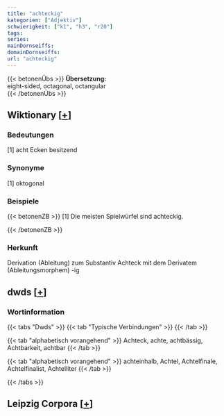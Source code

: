 ```yaml
---
title: "achteckig"
kategorien: ["Adjektiv"]
schwierigkeit: ["k1", "h3", "r20"]
tags:
series:
mainDornseiffs:
domainDornseiffs:
url: "achteckig"
---
```


{{< betonenÜbs >}}
**Übersetzung:**  
eight-sided, octagonal, octangular  
{{< /betonenÜbs >}}

## Wiktionary [[+](https://de.wiktionary.org/wiki/achteckig)]

### Bedeutungen
[1] acht Ecken besitzend  

### Synonyme
[1] oktogonal  

### Beispiele
{{< betonenZB >}}
[1] Die meisten Spielwürfel sind achteckig.  

{{< /betonenZB >}}
### Herkunft
Derivation (Ableitung) zum Substantiv Achteck mit dem Derivatem (Ableitungsmorphem) -ig  



## dwds [[+](https://www.dwds.de/wb/achteckig)]

### Wortinformation
{{< tabs "Dwds" >}}
{{< tab "Typische Verbindungen" >}}
{{< /tab >}}

{{< tab "alphabetisch vorangehend" >}}
Achteck, achte, achtbässig, Achtbarkeit, achtbar
{{< /tab >}}

{{< tab "alphabetisch vorangehend" >}}
achteinhalb, Achtel, Achtelfinale, Achtelfinalist, Achtelliter
{{< /tab >}}

{{< /tabs >}}

## Leipzig Corpora [[+](https://corpora.uni-leipzig.de/en/res?word=achteckig&corpusId=deu_newscrawl-public_2018)]


